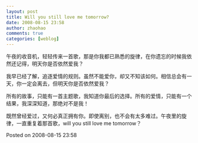 ```yaml
---
layout: post
title: Will you still love me tomorrow?
date: 2008-08-15 23:58
author: zhaohao
comments: true
categories: [weblog]
---
```

午夜的收音机，轻轻传来一首歌，那是你我都已熟悉的旋律，在你遗忘的时候我依然还记得，明天你是否依然爱我？

我早已经了解，追逐爱情的规则。虽然不能爱你，却又不知该如何。相信总会有一天，你一定会离去，但明天你是否依然爱我？

所有的故事，只能有一首主题歌，我知道你最后的选择。所有的爱情，只能有一个结果，我深深知道，那绝对不是我！

既然曾经爱过，又何必真正拥有你。即使离别，也不会有太多难过。午夜里的旋律，一直重复着那首歌，will you still love me tomorrow？

Posted on 2008-08-15 23:58
